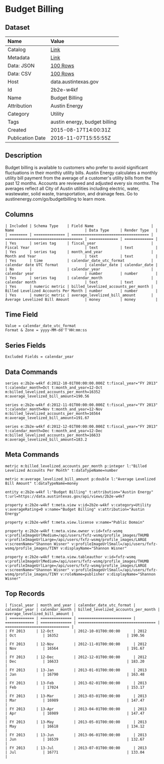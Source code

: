 # Budget Billing

## Dataset

| Name | Value |
| :--- | :---- |
| Catalog | [Link](https://catalog.data.gov/dataset/budget-billing) |
| Metadata | [Link](https://data.austintexas.gov/api/views/2b2e-w4kf) |
| Data: JSON | [100 Rows](https://data.austintexas.gov/api/views/2b2e-w4kf/rows.json?max_rows=100) |
| Data: CSV | [100 Rows](https://data.austintexas.gov/api/views/2b2e-w4kf/rows.csv?max_rows=100) |
| Host | data.austintexas.gov |
| Id | 2b2e-w4kf |
| Name | Budget Billing |
| Attribution | Austin Energy |
| Category | Utility |
| Tags | austin energy, budget billing |
| Created | 2015-08-17T14:00:31Z |
| Publication Date | 2016-11-07T15:55:55Z |

## Description

Budget billing is available to customers who prefer to avoid significant fluctuations in their monthly utility bills. Austin Energy calculates a monthly utility bill payment from the average of a customer's utility bills from the past 12 months. Accounts are reviewed and adjusted every six months. The averages reflect all City of Austin utilities including electric, water, wastewater, solid waste, transportation, and drainage fees. Go to austinenergy.com/go/budgetbilling to learn more.

## Columns

```ls
| Included | Schema Type    | Field Name                          | Name                                | Data Type     | Render Type   |
| ======== | ============== | =================================== | =================================== | ============= | ============= |
| Yes      | series tag     | fiscal_year                         | Fiscal Year                         | text          | text          |
| Yes      | series tag     | month_and_year                      | Month and Year                      | text          | text          |
| Yes      | time           | calendar_date_utc_format            | calendar date UTC format            | calendar_date | calendar_date |
| No       |                | calendar_year                       | calendar year                       | number        | number        |
| Yes      | series tag     | calendar_month                      | calendar month                      | text          | text          |
| Yes      | numeric metric | billed_levelized_accounts_per_month | Billed Levelized Accounts Per Month | number        | number        |
| Yes      | numeric metric | average_levelized_bill_amount       | Average Levelized Bill Amount       | money         | money         |
```

## Time Field

```ls
Value = calendar_date_utc_format
Format & Zone = yyyy-MM-dd'T'HH:mm:ss
```

## Series Fields

```ls
Excluded Fields = calendar_year
```

## Data Commands

```ls
series e:2b2e-w4kf d:2012-10-01T00:00:00.000Z t:fiscal_year="FY 2013" t:calendar_month=Oct t:month_and_year=12-Oct m:billed_levelized_accounts_per_month=16352 m:average_levelized_bill_amount=190.56

series e:2b2e-w4kf d:2012-11-01T00:00:00.000Z t:fiscal_year="FY 2013" t:calendar_month=Nov t:month_and_year=12-Nov m:billed_levelized_accounts_per_month=16564 m:average_levelized_bill_amount=191.67

series e:2b2e-w4kf d:2012-12-01T00:00:00.000Z t:fiscal_year="FY 2013" t:calendar_month=Dec t:month_and_year=12-Dec m:billed_levelized_accounts_per_month=16633 m:average_levelized_bill_amount=183.2
```

## Meta Commands

```ls
metric m:billed_levelized_accounts_per_month p:integer l:"Billed Levelized Accounts Per Month" t:dataTypeName=number

metric m:average_levelized_bill_amount p:double l:"Average Levelized Bill Amount" t:dataTypeName=money

entity e:2b2e-w4kf l:"Budget Billing" t:attribution="Austin Energy" t:url=https://data.austintexas.gov/api/views/2b2e-w4kf

property e:2b2e-w4kf t:meta.view v:id=2b2e-w4kf v:category=Utility v:averageRating=0 v:name="Budget Billing" v:attribution="Austin Energy"

property e:2b2e-w4kf t:meta.view.license v:name="Public Domain"

property e:2b2e-w4kf t:meta.view.owner v:id=fxfz-wsmq v:profileImageUrlMedium=/api/users/fxfz-wsmq/profile_images/THUMB v:profileImageUrlLarge=/api/users/fxfz-wsmq/profile_images/LARGE v:screenName="Shannon Wisner" v:profileImageUrlSmall=/api/users/fxfz-wsmq/profile_images/TINY v:displayName="Shannon Wisner"

property e:2b2e-w4kf t:meta.view.tableauthor v:id=fxfz-wsmq v:profileImageUrlMedium=/api/users/fxfz-wsmq/profile_images/THUMB v:profileImageUrlLarge=/api/users/fxfz-wsmq/profile_images/LARGE v:screenName="Shannon Wisner" v:profileImageUrlSmall=/api/users/fxfz-wsmq/profile_images/TINY v:roleName=publisher v:displayName="Shannon Wisner"
```

## Top Records

```ls
| fiscal_year | month_and_year | calendar_date_utc_format | calendar_year | calendar_month | billed_levelized_accounts_per_month | average_levelized_bill_amount | 
| =========== | ============== | ======================== | ============= | ============== | =================================== | ============================= | 
| FY 2013     | 12-Oct         | 2012-10-01T00:00:00      | 2012          | Oct            | 16352                               | 190.56                        | 
| FY 2013     | 12-Nov         | 2012-11-01T00:00:00      | 2012          | Nov            | 16564                               | 191.67                        | 
| FY 2013     | 12-Dec         | 2012-12-01T00:00:00      | 2012          | Dec            | 16633                               | 183.20                        | 
| FY 2013     | 13-Jan         | 2013-01-01T00:00:00      | 2013          | Jan            | 16790                               | 163.48                        | 
| FY 2013     | 13-Feb         | 2013-02-01T00:00:00      | 2013          | Feb            | 17024                               | 153.17                        | 
| FY 2013     | 13-Mar         | 2013-03-01T00:00:00      | 2013          | Mar            | 16989                               | 147.47                        | 
| FY 2013     | 13-Apr         | 2013-04-01T00:00:00      | 2013          | Apr            | 16989                               | 147.47                        | 
| FY 2013     | 13-May         | 2013-05-01T00:00:00      | 2013          | May            | 16618                               | 134.12                        | 
| FY 2013     | 13-Jun         | 2013-06-01T00:00:00      | 2013          | Jun            | 16539                               | 132.67                        | 
| FY 2013     | 13-Jul         | 2013-07-01T00:00:00      | 2013          | Jul            | 16771                               | 133.04                        | 
```